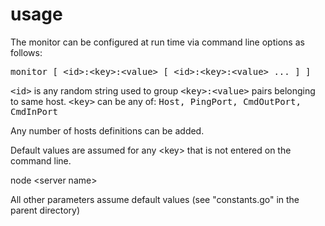 # usage

The monitor can be configured at run time via command line options as follows:

<tt>monitor [ &lt;id&gt;:&lt;key&gt;:&lt;value&gt; [ &lt;id&gt;:&lt;key&gt;:&lt;value&gt; ... ] ]</tt>

<tt>&lt;id&gt;</tt> is any random string used to group <tt>&lt;key&gt;:&lt;value&gt;</tt> pairs belonging to same host.
<tt>&lt;key&gt;</tt> can be any of: <tt>Host, PingPort, CmdOutPort, CmdInPort</tt>

Any number of hosts definitions can be added.

Default values are assumed for any &lt;key&gt; that is not entered on the command line. 

</tt>node &lt;server name&gt;</tt>

All other parameters assume default values (see "constants.go" in the parent directory)
